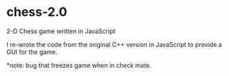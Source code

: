 # chess-2.0
2-D Chess game written in JavaScript

I re-wrote the code from the original C++ version in JavaScript to provide a GUI for the game.

*note: bug that freezes game when in check mate.
